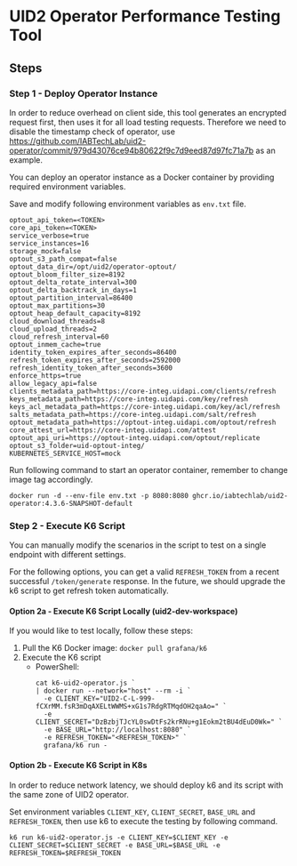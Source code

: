 # UID2 Operator Performance Testing Tool

## Steps

### Step 1 - Deploy Operator Instance
In order to reduce overhead on client side, this tool generates an encrypted request first, then uses it for all load testing requests. Therefore we need to disable the timestamp check of operator, use https://github.com/IABTechLab/uid2-operator/commit/979d43076ce94b80622f9c7d9eed87d97fc71a7b as an example.

You can deploy an operator instance as a Docker container by providing required environment variables.

Save and modify following environment variables as `env.txt` file. 
```
optout_api_token=<TOKEN>
core_api_token=<TOKEN>
service_verbose=true
service_instances=16
storage_mock=false
optout_s3_path_compat=false
optout_data_dir=/opt/uid2/operator-optout/
optout_bloom_filter_size=8192
optout_delta_rotate_interval=300
optout_delta_backtrack_in_days=1
optout_partition_interval=86400
optout_max_partitions=30
optout_heap_default_capacity=8192
cloud_download_threads=8
cloud_upload_threads=2
cloud_refresh_interval=60
optout_inmem_cache=true
identity_token_expires_after_seconds=86400
refresh_token_expires_after_seconds=2592000
refresh_identity_token_after_seconds=3600
enforce_https=true
allow_legacy_api=false
clients_metadata_path=https://core-integ.uidapi.com/clients/refresh
keys_metadata_path=https://core-integ.uidapi.com/key/refresh
keys_acl_metadata_path=https://core-integ.uidapi.com/key/acl/refresh
salts_metadata_path=https://core-integ.uidapi.com/salt/refresh
optout_metadata_path=https://optout-integ.uidapi.com/optout/refresh
core_attest_url=https://core-integ.uidapi.com/attest
optout_api_uri=https://optout-integ.uidapi.com/optout/replicate
optout_s3_folder=uid-optout-integ/
KUBERNETES_SERVICE_HOST=mock
```

Run following command to start an operator container, remember to change image tag accordingly.
```shell
docker run -d --env-file env.txt -p 8080:8080 ghcr.io/iabtechlab/uid2-operator:4.3.6-SNAPSHOT-default
```

### Step 2 - Execute K6 Script
You can manually modify the scenarios in the script to test on a single endpoint with different settings.

For the following options, you can get a valid `REFRESH_TOKEN` from a recent successful `/token/generate` response.
In the future, we should upgrade the k6 script to get refresh token automatically.

#### Option 2a - Execute K6 Script Locally (uid2-dev-workspace)
If you would like to test locally, follow these steps:
1. Pull the K6 Docker image: `docker pull grafana/k6`
2. Execute the K6 script
    * PowerShell:
        ```
        cat k6-uid2-operator.js `
        | docker run --network="host" --rm -i `
          -e CLIENT_KEY="UID2-C-L-999-fCXrMM.fsR3mDqAXELtWWMS+xG1s7RdgRTMqdOH2qaAo=" `
          -e CLIENT_SECRET="DzBzbjTJcYL0swDtFs2krRNu+g1Eokm2tBU4dEuD0Wk=" `
          -e BASE_URL="http://localhost:8080" `
          -e REFRESH_TOKEN="<REFRESH_TOKEN>" `
          grafana/k6 run -
        ```

#### Option 2b - Execute K6 Script in K8s
In order to reduce network latency, we should deploy k6 and its script with the same zone of UID2 operator.

Set environment variables `CLIENT_KEY`, `CLIENT_SECRET`, `BASE_URL` and `REFRESH_TOKEN`, then use k6 to execute the testing by following command.
```
k6 run k6-uid2-operator.js -e CLIENT_KEY=$CLIENT_KEY -e CLIENT_SECRET=$CLIENT_SECRET -e BASE_URL=$BASE_URL -e REFRESH_TOKEN=$REFRESH_TOKEN
```

